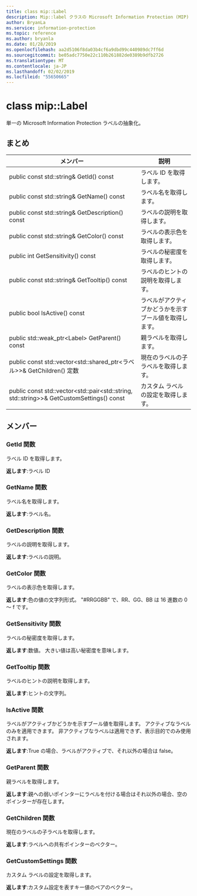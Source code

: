 ```yaml
---
title: class mip::Label
description: Mip::label クラスの Microsoft Information Protection (MIP) SDK について説明します。
author: BryanLa
ms.service: information-protection
ms.topic: reference
ms.author: bryanla
ms.date: 01/28/2019
ms.openlocfilehash: aa2d5106f8da03b4cf6a9dbd99c440989dc7ff6d
ms.sourcegitcommit: be05adc7750e22c110b261882de0389b9dfb2726
ms.translationtype: MT
ms.contentlocale: ja-JP
ms.lasthandoff: 02/02/2019
ms.locfileid: "55650665"
---
```

# <a name="class-miplabel"></a>class mip::Label 
単一の Microsoft Information Protection ラベルの抽象化。
  
## <a name="summary"></a>まとめ
 メンバー                        | 説明                                
--------------------------------|---------------------------------------------
public const std::string& GetId() const  |  ラベル ID を取得します。
public const std::string& GetName() const  |  ラベル名を取得します。
public const std::string& GetDescription() const  |  ラベルの説明を取得します。
public const std::string& GetColor() const  |  ラベルの表示色を取得します。
public int GetSensitivity() const  |  ラベルの秘密度を取得します。
public const std::string& GetTooltip() const  |  ラベルのヒントの説明を取得します。
public bool IsActive() const  |  ラベルがアクティブかどうかを示すブール値を取得します。
public std::weak_ptr\<Label\> GetParent() const  |  親ラベルを取得します。
public const std::vector\<std::shared_ptr\<ラベル\>\>& GetChildren() 定数  |  現在のラベルの子ラベルを取得します。
public const std::vector\<std::pair\<std::string, std::string\>\>& GetCustomSettings() const  |  カスタム ラベルの設定を取得します。
  
## <a name="members"></a>メンバー
  
### <a name="getid-function"></a>GetId 関数
ラベル ID を取得します。

  
**返します**:ラベル ID
  
### <a name="getname-function"></a>GetName 関数
ラベル名を取得します。

  
**返します**:ラベル名。
  
### <a name="getdescription-function"></a>GetDescription 関数
ラベルの説明を取得します。

  
**返します**:ラベルの説明。
  
### <a name="getcolor-function"></a>GetColor 関数
ラベルの表示色を取得します。

  
**返します**:色の値の文字列形式。 "#RRGGBB" で、RR、GG、BB は 16 進数の 0 ～ f です。
  
### <a name="getsensitivity-function"></a>GetSensitivity 関数
ラベルの秘密度を取得します。

  
**返します**:数値。 大きい値は高い秘密度を意味します。
  
### <a name="gettooltip-function"></a>GetTooltip 関数
ラベルのヒントの説明を取得します。

  
**返します**:ヒントの文字列。
  
### <a name="isactive-function"></a>IsActive 関数
ラベルがアクティブかどうかを示すブール値を取得します。
アクティブなラベルのみを適用できます。 非アクティブなラベルは適用できず、表示目的でのみ使用されます。 

  
**返します**:True の場合、ラベルがアクティブで、それ以外の場合は false。
  
### <a name="getparent-function"></a>GetParent 関数
親ラベルを取得します。

  
**返します**:親への弱いポインターにラベルを付ける場合はそれ以外の場合、空のポインターが存在します。
  
### <a name="getchildren-function"></a>GetChildren 関数
現在のラベルの子ラベルを取得します。

  
**返します**:ラベルへの共有ポインターのベクター。
  
### <a name="getcustomsettings-function"></a>GetCustomSettings 関数
カスタム ラベルの設定を取得します。

  
**返します**:カスタム設定を表すキー値のペアのベクター。